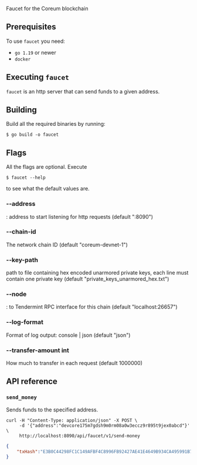Faucet for the Coreum blockchain

## Prerequisites
To use `faucet` you need:
- `go 1.19` or newer
- `docker`

## Executing `faucet`

`faucet` is an http server that can send funds to a given address.

## Building

Build all the required binaries by running:

```
$ go build -o faucet
```

## Flags

All the flags are optional. Execute

```
$ faucet --help
```

to see what the default values are.

### --address

<host>:<port> address to start listening for http requests (default ":8090")

### --chain-id

The network chain ID (default "coreum-devnet-1")

### --key-path

path to file containing hex encoded unarmored private keys, each line must contain one private key (default "private_keys_unarmored_hex.txt")

### --node
<host>:<port> to Tendermint RPC interface for this chain (default "localhost:26657")

### --log-format

Format of log output: console | json (default "json")

### --transfer-amount int

How much to transfer in each request (default 1000000)

## API reference

### `send_money`

Sends funds to the specified address.

```shell script
curl -H "Content-Type: application/json" -X POST \
     -d '{"address":"devcore175m7gdsh9m0rm08a0w3eccz9r895t9jex0abcd"}' \
     http://localhost:8090/api/faucet/v1/send-money
```

```json
{
    "txHash":"E3B0C44298FC1C149AFBF4C8996FB92427AE41E4649B934CA495991B7852B855"
}
```
